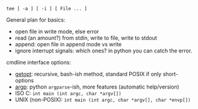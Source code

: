 
`tee [ -a ] [ -i ] [ File ... ]`

General plan for basics:
- open file in write mode, else error
- read (an amount?) from stdin, write to file, write to stdout
- append: open file in append mode vs write
- ignore interrupt signals: which ones? in python you can catch the error.

cmdline interface options:
- [getopt](https://www.gnu.org/software/libc/manual/html_node/Getopt.html): recursive, bash-ish method, standard POSIX if only short-options
- [argp](https://www.gnu.org/software/libc/manual/html_node/Argp.html): python `argparse`-ish, more features (automatic help/version)
- ISO C: `int main (int argc, char *argv[])`
- UNIX (non-POSIX): `int main (int argc, char *argv[], char *envp[])`